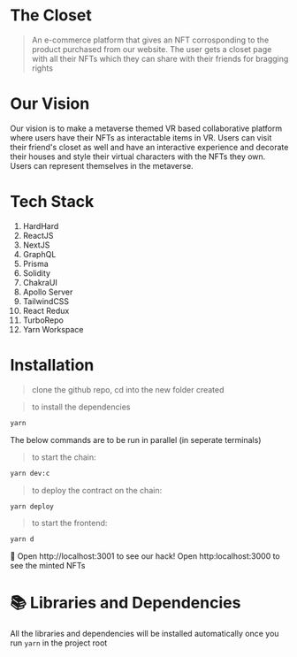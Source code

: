 # The Closet

> An e-commerce platform that gives an NFT corrosponding to the product purchased from our website. The user gets a closet page with all their NFTs which they can share with their friends for bragging rights

# Our Vision
Our vision is to make a metaverse themed VR based collaborative platform where users have their NFTs as interactable items in VR. Users can visit their friend's closet as well and have an interactive experience and decorate their houses and style their virtual characters with the NFTs they own. Users can represent themselves in the metaverse.


# Tech Stack
1. HardHard
2. ReactJS
3. NextJS
4. GraphQL
5. Prisma
6. Solidity
7. ChakraUI
8. Apollo Server
9. TailwindCSS
10. React Redux
11. TurboRepo
12. Yarn Workspace

# Installation

> clone the github repo, cd into the new folder created

> to install the dependencies
```bash
yarn
```
The below commands are to be run in parallel (in seperate terminals)

> to start the chain:

```bash
yarn dev:c
```

> to deploy the contract on the chain:

```bash
yarn deploy
```

> to start the frontend:

```bash
yarn d
```

📱 Open http://localhost:3001 to see our hack! Open http:localhost:3000 to see the minted NFTs

# 📚 Libraries and Dependencies

All the libraries and dependencies will be installed automatically once you run ```yarn``` in the project root

